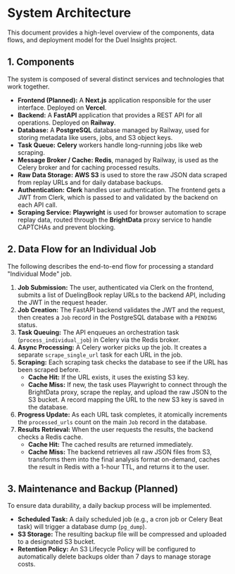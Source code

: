 # System Architecture

This document provides a high-level overview of the components, data flows, and deployment model for the Duel Insights project.

## 1. Components

The system is composed of several distinct services and technologies that work together.

-   **Frontend (Planned):** A **Next.js** application responsible for the user interface. Deployed on **Vercel**.
-   **Backend:** A **FastAPI** application that provides a REST API for all operations. Deployed on **Railway**.
-   **Database:** A **PostgreSQL** database managed by Railway, used for storing metadata like users, jobs, and S3 object keys.
-   **Task Queue:** **Celery** workers handle long-running jobs like web scraping.
-   **Message Broker / Cache:** **Redis**, managed by Railway, is used as the Celery broker and for caching processed results.
-   **Raw Data Storage:** **AWS S3** is used to store the raw JSON data scraped from replay URLs and for daily database backups.
-   **Authentication:** **Clerk** handles user authentication. The frontend gets a JWT from Clerk, which is passed to and validated by the backend on each API call.
-   **Scraping Service:** **Playwright** is used for browser automation to scrape replay data, routed through the **BrightData** proxy service to handle CAPTCHAs and prevent blocking.

## 2. Data Flow for an Individual Job

The following describes the end-to-end flow for processing a standard "Individual Mode" job.

1.  **Job Submission:** The user, authenticated via Clerk on the frontend, submits a list of DuelingBook replay URLs to the backend API, including the JWT in the request header.
2.  **Job Creation:** The FastAPI backend validates the JWT and the request, then creates a `Job` record in the PostgreSQL database with a `PENDING` status.
3.  **Task Queuing:** The API enqueues an orchestration task (`process_individual_job`) in Celery via the Redis broker.
4.  **Async Processing:** A Celery worker picks up the job. It creates a separate `scrape_single_url` task for each URL in the job.
5.  **Scraping:** Each scraping task checks the database to see if the URL has been scraped before.
    -   **Cache Hit:** If the URL exists, it uses the existing S3 key.
    -   **Cache Miss:** If new, the task uses Playwright to connect through the BrightData proxy, scrape the replay, and upload the raw JSON to the S3 bucket. A record mapping the URL to the new S3 key is saved in the database.
6.  **Progress Update:** As each URL task completes, it atomically increments the `processed_urls` count on the main `Job` record in the database.
7.  **Results Retrieval:** When the user requests the results, the backend checks a Redis cache.
    -   **Cache Hit:** The cached results are returned immediately.
    -   **Cache Miss:** The backend retrieves all raw JSON files from S3, transforms them into the final analysis format on-demand, caches the result in Redis with a 1-hour TTL, and returns it to the user.

## 3. Maintenance and Backup (Planned)

To ensure data durability, a daily backup process will be implemented.

-   **Scheduled Task:** A daily scheduled job (e.g., a cron job or Celery Beat task) will trigger a database dump (`pg_dump`).
-   **S3 Storage:** The resulting backup file will be compressed and uploaded to a designated S3 bucket.
-   **Retention Policy:** An S3 Lifecycle Policy will be configured to automatically delete backups older than 7 days to manage storage costs.